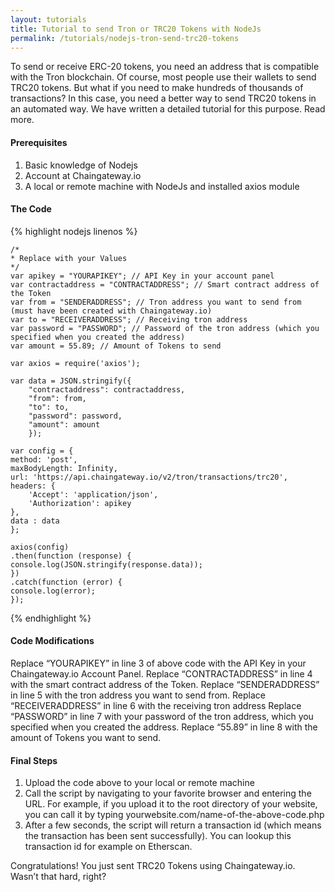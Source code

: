 ```yaml
---
layout: tutorials
title: Tutorial to send Tron or TRC20 Tokens with NodeJs
permalink: /tutorials/nodejs-tron-send-trc20-tokens
---
```


To send or receive ERC-20 tokens, you need an address that is compatible with the Tron blockchain. Of course, most people use their wallets to send TRC20 tokens. But what if you need to make hundreds of thousands of transactions? In this case, you need a better way to send TRC20 tokens in an automated way. We have written a detailed tutorial for this purpose. Read more.

#### Prerequisites

1. Basic knowledge of Nodejs
2. Account at Chaingateway.io
3. A local or remote machine with NodeJs and installed axios module

#### The Code

{% highlight nodejs linenos %}
    
    /*
    * Replace with your Values
    */
    var apikey = "YOURAPIKEY"; // API Key in your account panel
    var contractaddress = "CONTRACTADDRESS"; // Smart contract address of the Token
    var from = "SENDERADDRESS"; // Tron address you want to send from (must have been created with Chaingateway.io)
    var to = "RECEIVERADDRESS"; // Receiving tron address
    var password = "PASSWORD"; // Password of the tron address (which you specified when you created the address)
    var amount = 55.89; // Amount of Tokens to send

    var axios = require('axios');

    var data = JSON.stringify({
        "contractaddress": contractaddress,
        "from": from,
        "to": to,
        "password": password,
        "amount": amount
        });

    var config = {
    method: 'post',
    maxBodyLength: Infinity,
    url: 'https://api.chaingateway.io/v2/tron/transactions/trc20',
    headers: { 
        'Accept': 'application/json',
        'Authorization': apikey
    },
    data : data
    };

    axios(config)
    .then(function (response) {
    console.log(JSON.stringify(response.data));
    })
    .catch(function (error) {
    console.log(error);
    });


{% endhighlight %}



#### Code Modifications

Replace “YOURAPIKEY” in line 3 of above code with the API Key in your Chaingateway.io Account Panel.
Replace “CONTRACTADDRESS” in line 4 with the smart contract address of the Token.
Replace “SENDERADDRESS” in line 5 with the tron address you want to send from.
Replace “RECEIVERADDRESS” in line 6 with the receiving tron address
Replace “PASSWORD” in line 7 with your password of the tron address, which you specified when you created the address.
Replace “55.89” in line 8 with the amount of Tokens you want to send.

#### Final Steps

1. Upload the code above to your local or remote machine
2. Call the script by navigating to your favorite browser and entering the URL. For example, if you upload it to the root directory of your website, you can call it by typing yourwebsite.com/name-of-the-above-code.php
3. After a few seconds, the script will return a transaction id (which means the transaction has been sent successfully). You can lookup this transaction id for example on Etherscan.

Congratulations! You just sent TRC20 Tokens using Chaingateway.io. Wasn’t that hard, right?